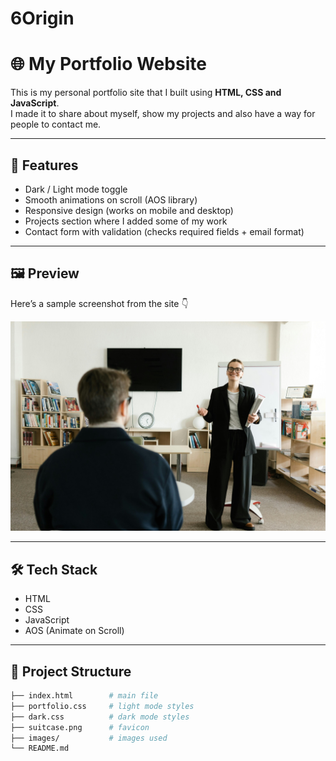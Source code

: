 # 6Origin
# 🌐 My Portfolio Website

This is my personal portfolio site that I built using **HTML, CSS and JavaScript**.  
I made it to share about myself, show my projects and also have a way for people to contact me.

---

## 🚀 Features

- Dark / Light mode toggle  
- Smooth animations on scroll (AOS library)  
- Responsive design (works on mobile and desktop)  
- Projects section where I added some of my work  
- Contact form with validation (checks required fields + email format)

---

## 🖼️ Preview

Here’s a sample screenshot from the site 👇  

![Portfolio Screenshot](pexels-mikhail-nilov-6981024.jpg)

---

## 🛠️ Tech Stack

- HTML  
- CSS  
- JavaScript  
- AOS (Animate on Scroll)  

---

## 📂 Project Structure

```bash
├── index.html        # main file
├── portfolio.css     # light mode styles
├── dark.css          # dark mode styles
├── suitcase.png      # favicon
├── images/           # images used
└── README.md
